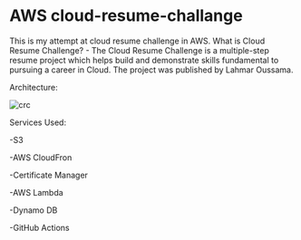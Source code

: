 # AWS cloud-resume-challange

This is my attempt at cloud resume challenge in AWS. What is Cloud Resume Challenge? - The Cloud Resume Challenge is a multiple-step resume project which helps build and demonstrate skills fundamental to pursuing a career in Cloud. The project was published by Lahmar Oussama.

Architecture:

![crc](https://github.com/lahmaroussama/cloud-resume-challange/assets/98613514/b72698fd-31ce-4997-a0c6-07343700cdd4)



Services Used:

-S3

-AWS CloudFron

-Certificate Manager

-AWS Lambda

-Dynamo DB

-GitHub Actions
